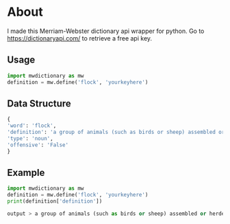 # About
I made this Merriam-Webster dictionary api wrapper for python. 
Go to https://dictionaryapi.com/ to retrieve a free api key.

## Usage
```python
import mwdictionary as mw
definition = mw.define('flock', 'yourkeyhere')
```
## Data Structure
```python
{
'word': 'flock', 
'definition': 'a group of animals (such as birds or sheep) assembled or herded together',
'type': 'noun',
'offensive': 'False'
}
```

## Example
```python
import mwdictionary as mw
definition = mw.define('flock', 'yourkeyhere')
print(definition['definition'])
```
```python
output > a group of animals (such as birds or sheep) assembled or herded together
```
